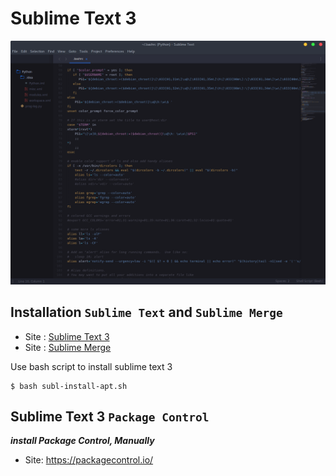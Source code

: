 # Sublime Text 3

[![Aperçu de Sublime text 3143](screenshots/sublime-text-3143.png)](https://github.com/PhineasPhreak/dotfiles/blob/master/screenshots/sublime-text-3143.png)

## Installation `Sublime Text` and `Sublime Merge`
* Site : [Sublime Text 3](https://www.sublimetext.com/3)
* Site : [Sublime Merge](https://www.sublimemerge.com/)

Use bash script to install sublime text 3
```console
$ bash subl-install-apt.sh
```

## Sublime Text 3 `Package Control`
***install Package Control, Manually***

* Site: https://packagecontrol.io/
